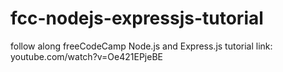 # fcc-nodejs-expressjs-tutorial
follow along freeCodeCamp Node.js and Express.js tutorial link: youtube.com/watch?v=Oe421EPjeBE
